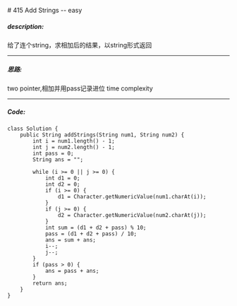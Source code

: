 \# 415 Add Strings -- easy
##### description:
给了连个string，求相加后的结果，以string形式返回
****************
##### 思路:
two pointer,相加并用pass记录进位
time complexity
**********
##### Code:
```
class Solution {
    public String addStrings(String num1, String num2) {
        int i = num1.length() - 1;
        int j = num2.length() - 1;
        int pass = 0;
        String ans = "";

        while (i >= 0 || j >= 0) {
            int d1 = 0;
            int d2 = 0;
            if (i >= 0) {
                d1 = Character.getNumericValue(num1.charAt(i));
            }
            if (j >= 0) {
                d2 = Character.getNumericValue(num2.charAt(j));
            }
            int sum = (d1 + d2 + pass) % 10;
            pass = (d1 + d2 + pass) / 10;
            ans = sum + ans;
            i--;
            j--;
        }
        if (pass > 0) {
            ans = pass + ans;
        }
        return ans;
    }
}
```
